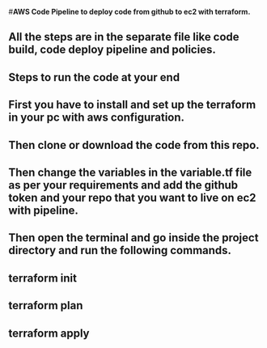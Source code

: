 #**AWS Code Pipeline to deploy code from github to ec2 with terraform.**

## All the steps are in the separate file like code build, code deploy pipeline and policies.

## Steps to run the code at your end

## First you have to install and set up the terraform in your pc with aws configuration.

## Then clone or download the code from this repo.

## Then change the variables in the variable.tf file as per your requirements and add the github token and your repo that you want to live on ec2 with pipeline.

## Then open the terminal and go inside the project directory and run the following commands.

## terraform init

## terraform plan

## terraform apply
